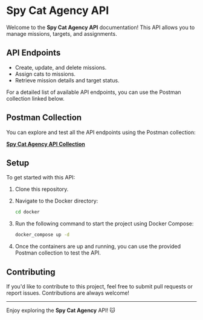 # Spy Cat Agency API

Welcome to the **Spy Cat Agency API** documentation! This API allows you to manage missions, targets, and assignments.

## API Endpoints

- Create, update, and delete missions.
- Assign cats to missions.
- Retrieve mission details and target status.

For a detailed list of available API endpoints, you can use the Postman collection linked below.

## Postman Collection

You can explore and test all the API endpoints using the Postman collection:

[**Spy Cat Agency API Collection**](https://www.postman.com/cryosat-administrator-84638141/oleksandr-tsybulskyi/collection/4tfu0u4/spy-cat-agency?action=share&creator=32549165)

## Setup

To get started with this API:

1. Clone this repository.
2. Navigate to the Docker directory:

    ```bash
    cd docker
    ```

3. Run the following command to start the project using Docker Compose:

    ```bash
    docker_compose up -d
    ```

4. Once the containers are up and running, you can use the provided Postman collection to test the API.

## Contributing

If you'd like to contribute to this project, feel free to submit pull requests or report issues. Contributions are always welcome!

---

Enjoy exploring the **Spy Cat Agency** API! 🐱

